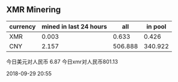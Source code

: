 ## XMR Minering

|currency|mined in last 24 hours|all|in pool|
|---|---|---|---|
|XMR|0.003|0.633|0.426|
|CNY|2.157|506.888|340.922|

今日美元对人民币 6.87	今日xmr对人民币801.13


2018-09-29 20:55